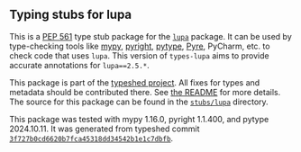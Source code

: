 ## Typing stubs for lupa

This is a [PEP 561](https://peps.python.org/pep-0561/)
type stub package for the [`lupa`](https://github.com/scoder/lupa) package.
It can be used by type-checking tools like
[mypy](https://github.com/python/mypy/),
[pyright](https://github.com/microsoft/pyright),
[pytype](https://github.com/google/pytype/),
[Pyre](https://pyre-check.org/),
PyCharm, etc. to check code that uses `lupa`. This version of
`types-lupa` aims to provide accurate annotations for
`lupa==2.5.*`.

This package is part of the [typeshed project](https://github.com/python/typeshed).
All fixes for types and metadata should be contributed there.
See [the README](https://github.com/python/typeshed/blob/main/README.md)
for more details. The source for this package can be found in the
[`stubs/lupa`](https://github.com/python/typeshed/tree/main/stubs/lupa)
directory.

This package was tested with
mypy 1.16.0,
pyright 1.1.400,
and pytype 2024.10.11.
It was generated from typeshed commit
[`3f727b0cd6620b7fca45318dd34542b1e1c7dbfb`](https://github.com/python/typeshed/commit/3f727b0cd6620b7fca45318dd34542b1e1c7dbfb).